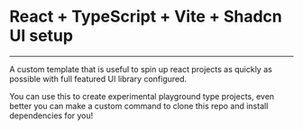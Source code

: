 # React + TypeScript + Vite + Shadcn UI setup
---

A custom template that is useful to spin up react projects as quickly as possible with full featured UI library configured.

You can use this to create experimental playground type projects, even better you can make a custom command to clone this repo and install dependencies for you!
